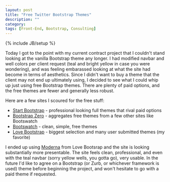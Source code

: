 ```yaml
---
layout: post
title: "Free Twitter Bootstrap Themes"
description: ""
category: 
tags: [Front-End, Bootstrap, Consulting]
---
```

{% include JB/setup %}

Today I got to the point with my current contract project that I couldn't stand looking at the vanilla Bootstrap theme any longer. I had modified navbar and well colors per client request (teal and bright yellow in case you were wondering), and was feeling embarassed looking at what the site had become in terms of aesthetics. Since I didn't want to buy a theme that the client may not end up ultimately using, I decided to see what I could whip up just using free Bootstrap themes. There are plenty of paid options, and the free themes are fewer and generally less robust. 

Here are a few sites I scoured for the free stuff:

* [Start Bootstrap](http://startbootstrap.com/) - professional looking full themes that rival paid options
* [Bootstrap Zero](http://bootstrapzero.com/) - aggregates free themes from a few other sites like Bootswatch
* [Bootswatch](http://bootswatch.com/) - clean, simple, free themes
* [Love Bootstrap](http://www.lovebootstrap.com/bootstrap-themes/free) - biggest selection and many user submitted themes (my favorite)

I ended up using [Moderna](http://bootstraptaste.com/free-bootstrap-template-corporate-moderna/) from Love Bootsrap and the site is looking substantially more presentable. The site feels clean, professional, and even with the teal navbar (sorry yellow wells, you gotta go), very usable. In the future I'd like to agree on a Bootstrap (or Zurb, or whichever framework is used) theme before beginning the project, and won't hesitate to go with a paid theme if requested. 
